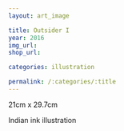 ```yaml
---
layout: art_image

title: Outsider I
year: 2016
img_url: 
shop_url:

categories: illustration

permalink: /:categories/:title
---
```


21cm x 29.7cm

Indian ink illustration